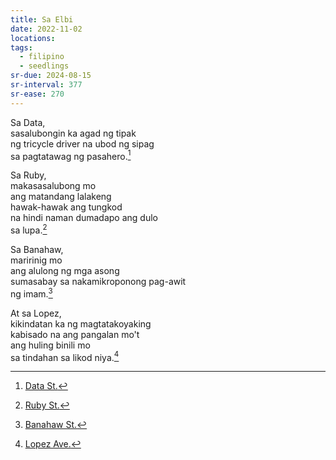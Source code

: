 ```yaml
---
title: Sa Elbi
date: 2022-11-02
locations: 
tags:
  - filipino
  - seedlings
sr-due: 2024-08-15
sr-interval: 377
sr-ease: 270
---
```

Sa Data,  
sasalubongin ka agad ng tipak  
ng tricycle driver na ubod ng sipag  
sa pagtatawag ng pasahero.[^1]  

Sa Ruby,  
makasasalubong mo  
ang matandang lalakeng  
hawak-hawak ang tungkod  
na hindi naman dumadapo ang dulo  
sa lupa.[^2]  

Sa Banahaw,  
maririnig mo  
ang alulong ng mga asong  
sumasabay sa nakamikroponong pag-awit  
ng imam.[^3]  

At sa Lopez,  
kikindatan ka ng magtatakoyaking  
kabisado na ang pangalan mo't  
ang huling binili mo  
sa tindahan sa likod niya.[^4]  

[^1]: [Data St.](geo:14.169947353907983,121.2387419760752)
[^2]: [Ruby St.](geo:14.1707315861003,121.24081485169728)
[^3]: [Banahaw St.](geo:14.16966107474211,121.24174418797557)
[^4]: [Lopez Ave.](geo:14.16878624439697,121.24422714953955)